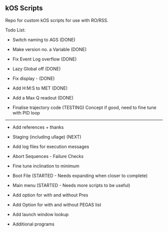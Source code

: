 ## kOS Scripts

Repo for custom kOS scripts for use with RO/RSS.

Todo List:

- Switch naming to AGS (DONE)
- Make version no. a Variable (DONE)
- Fix Event Log overflow (DONE)
- Lazy Global off (DONE)
- Fix display - (DONE)
- Add H:M:S to MET (DONE)
- Add a Max Q readout (DONE)

- Finalise trajectory code (TESTING) Concept if good, need to fine tune with PID loop
_________________________________________


- Add references + thanks
- Staging (including ullage) (NEXT)

- Add log files for execution messages
- Abort Sequences - Failure Checks
- Fine tune inclination to minimum

- Boot File (STARTED - Needs expanding when closer to complete)
- Main menu (STARTED - Needs more scripts to be useful)

- Add option for with and without Pres
- Add Option for with and without PEGAS list

- Add launch window lookup
- Additional programs
